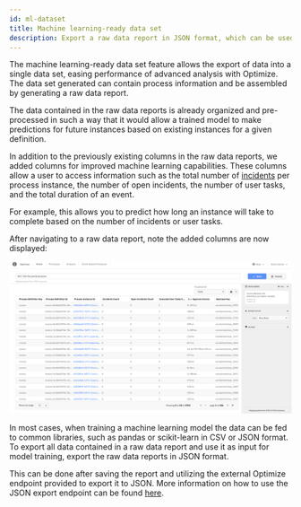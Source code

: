 ```yaml
---
id: ml-dataset
title: Machine learning-ready data set
description: Export a raw data report in JSON format, which can be used for training a machine learning model.
---
```


The machine learning-ready data set feature allows the export of data into a single data set, easing performance of advanced analysis with Optimize. The data set generated can contain process information and be assembled by generating a raw data report.

The data contained in the raw data reports is already organized and pre-processed in such a way that it would allow a trained model to make predictions for future instances based on existing instances for a given definition.

In addition to the previously existing columns in the raw data reports, we added columns for improved machine learning capabilities. These columns allow a user to access information such as the total number of [incidents]($docs$/components/concepts/incidents/) per process instance, the number of open incidents, the number of user tasks, and the total duration of an event.

For example, this allows you to predict how long an instance will take to complete based on the number of incidents or user tasks.

After navigating to a raw data report, note the added columns are now displayed:

![Raw Data Report](../process-analysis/img/raw-data-report-ml-ready-dataset.png)

In most cases, when training a machine learning model the data can be fed to common libraries, such as pandas or scikit-learn in CSV or JSON format. To export all data contained in a raw data report and use it as input for model training, export the raw data reports in JSON format.

This can be done after saving the report and utilizing the external Optimize endpoint provided to export it to JSON. More information on how to use the JSON export endpoint can be found [here](/apis-tools/optimize-api/report/get-data-export.md).
